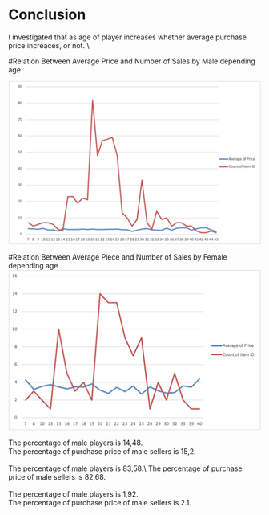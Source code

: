 # Conclusion

I investigated that as age of player increases whether average purchase price increaces, or not. \

#Relation Between Average Price and Number of Sales by Male depending age

![alt text](https://github.com/warshophysical/pandas-challenge/blob/main/HeroesOfPymoli/Resources/Picture1.png?raw=true)



#Relation Between Average Piece and Number of Sales by Female depending age
![alt text](https://github.com/warshophysical/pandas-challenge/blob/main/HeroesOfPymoli/Resources/Picture2.png?raw=true)



The percentage of male players is 14,48. \
The percentage of purchase price of male sellers is 15,2. \
\
The percentage of male players is 83,58.\ 
The percentage of purchase price of male sellers is 82,68. \
\
The percentage of male players is 1,92. \
The percentage of purchase price of male sellers is 2.1. 


